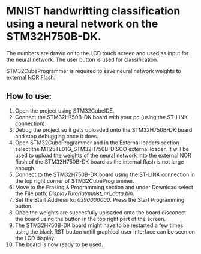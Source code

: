 # MNIST handwritting classification using a neural network on the STM32H750B-DK. 
The numbers are drawn on to the LCD touch screen and used as input for the neural network. The user button is used for classification.

STM32CubeProgrammer is required to save neural network weights to external NOR Flash.

## How to use:
1. Open the project using STM32CubeIDE.
2. Connect the STM32H750B-DK board with your pc (using the ST-LINK connection).
3. Debug the project so it gets uploaded onto the STM32H750B-DK board and stop debugging once it does.
4. Open STM32CubeProgrammer and in the External loaders section select the MT25TL01G_STM32H750B-DISCO external loader. It will be used to upload the weights of the neural network into the external NOR flash of the STM32H750B-DK board as the internal flash is not large enough.
5. Connect to the STM32H750B-DK board using the ST-LINK connection in the top right corner of STM32CubeProgrammer.
6. Move to the Erasing & Programming section and under Download select the File path: *DisplayTutorial/mnist_nn_data.bin*.
7. Set the Start Address to: *0x90000000*. Press the Start Programming button.
8. Once the weights are succesfully uploaded onto the board disconect the board using the button in the top right part of the screen.
9. The STM32H750B-DK board might have to be restarted a few times using the black RST button untill graphical user interface can be seen on the LCD display.
10. The board is now ready to be used.

